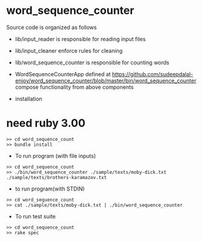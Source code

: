 # word_sequence_counter
Source code is organized as follows
- lib/input_reader is responsible for reading input files
- lib/input_cleaner enforce rules for cleaning 
- lib/word_sequence_counter is responsible for counting words
- WordSequenceCounterApp defined at https://github.com/sudeepdalal-enjoy/word_sequence_counter/blob/master/bin/word_sequence_counter
  compose functionality from above components



- installation
# need ruby 3.00

```
>> cd word_sequence_count
>> bundle install

```
- To run program (with file inputs)

```
>> cd word_sequence_count
>> ./bin/word_sequence_counter ./sample/texts/moby-dick.txt ./sample/texts/brothers-karamazov.txt 
```

- to run program(with STDIN)

```
>> cd word_sequence_count
>> cat ./sample/texts/moby-dick.txt | ./bin/word_sequence_counter
```

- To run test suite

```
>> cd word_sequence_count
>> rake spec
```
